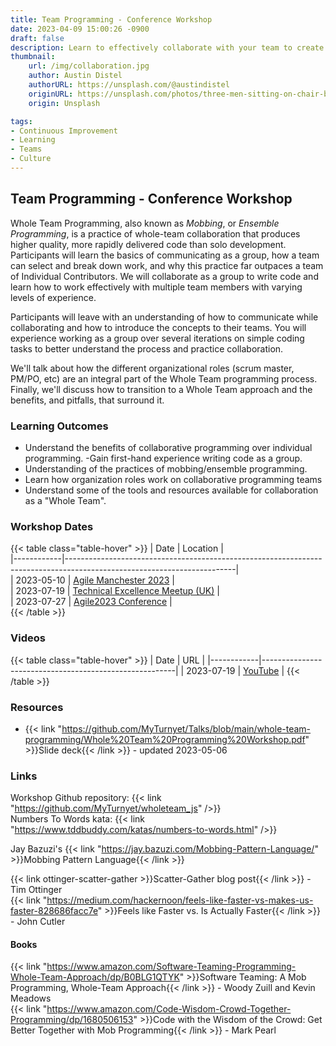 ```yaml
---
title: Team Programming - Conference Workshop
date: 2023-04-09 15:00:26 -0900
draft: false
description: Learn to effectively collaborate with your team to create quality software.
thumbnail:
    url: /img/collaboration.jpg
    author: Austin Distel
    authorURL: https://unsplash.com/@austindistel
    originURL: https://unsplash.com/photos/three-men-sitting-on-chair-beside-tables-mpN7xjKQ_Ns
    origin: Unsplash

tags:
- Continuous Improvement
- Learning
- Teams
- Culture
---
```

## Team Programming - Conference Workshop

Whole Team Programming, also known as _Mobbing_, or _Ensemble Programming_, is a practice of whole-team collaboration
that
produces higher quality, more rapidly delivered code than solo development.
Participants will learn the basics of communicating as a group, how a team can select and break down work, and why this
practice far outpaces a team of Individual Contributors.
We will collaborate as a group to write code and learn how to work effectively with multiple team members with varying
levels of experience.

Participants will leave with an understanding of how to communicate while collaborating and how to introduce the
concepts to their teams.
You will experience working as a group over several iterations on simple coding tasks to better understand the process
and practice collaboration.

We'll talk about how the different organizational roles (scrum master, PM/PO, etc) are an integral part of the Whole
Team programming process.
Finally, we'll discuss how to transition to a Whole Team approach and the benefits, and pitfalls, that surround it.

### Learning Outcomes
- Understand the benefits of collaborative programming over individual programming.
  -Gain first-hand experience writing code as a group.
- Understanding of the practices of mobbing/ensemble programming.
- Learn how organization roles work on collaborative programming teams
- Understand some of the tools and resources available for collaboration as a "Whole Team".

### Workshop Dates
{{< table class="table-hover" >}}
| Date       | Location                                                                                                               |  
|------------|------------------------------------------------------------------------------------------------------------------------|  
| 2023-05-10 | [Agile Manchester 2023](https://agilemanchester.net/)                                                                  |  
| 2023-07-19 | [Technical Excellence Meetup (UK)](https://www.meetup.com/techexcellence/events/294438248/)                            |  
| 2023-07-27 | [Agile2023 Conference](https://events.agilealliance.org/Agile2023/session/1423762/whole-team-programming-paige-watson) |  
{{< /table >}}

### Videos
{{< table class="table-hover" >}}
| Date       | URL                                                    |
|------------|--------------------------------------------------------|
| 2023-07-19 | [YouTube](https://www.youtube.com/watch?v=3BcegnvAaag) |
{{< /table >}}

### Resources
- {{< link "https://github.com/MyTurnyet/Talks/blob/main/whole-team-programming/Whole%20Team%20Programming%20Workshop.pdf" >}}Slide deck{{< /link >}} - updated 2023-05-06

### Links
Workshop Github repository: {{< link "https://github.com/MyTurnyet/wholeteam_js" />}}  
Numbers To Words kata: {{< link "https://www.tddbuddy.com/katas/numbers-to-words.html" />}}

Jay Bazuzi's {{< link "https://jay.bazuzi.com/Mobbing-Pattern-Language/" >}}Mobbing Pattern Language{{< /link >}}

{{< link ottinger-scatter-gather >}}Scatter-Gather blog post{{< /link >}} - Tim Ottinger  
{{< link "https://medium.com/hackernoon/feels-like-faster-vs-makes-us-faster-828686facc7e" >}}Feels like Faster vs. Is Actually Faster{{< /link >}} - John Cutler


#### Books
{{< link "https://www.amazon.com/Software-Teaming-Programming-Whole-Team-Approach/dp/B0BLG1QTYK" >}}Software Teaming: A Mob Programming, Whole-Team Approach{{< /link >}} - Woody Zuill and Kevin Meadows  
{{< link "https://www.amazon.com/Code-Wisdom-Crowd-Together-Programming/dp/1680506153" >}}Code with the Wisdom of the Crowd: Get Better Together with Mob Programming{{< /link >}} - Mark Pearl